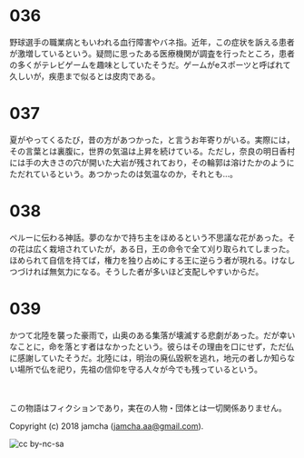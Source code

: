 

# 036

野球選手の職業病ともいわれる血行障害やバネ指。近年，この症状を訴える患者が激増しているという。疑問に思ったある医療機関が調査を行ったところ，患者の多くがテレビゲームを趣味としていたそうだ。ゲームがeスポーツと呼ばれて久しいが，疾患まで似るとは皮肉である。  


# 037

夏がやってくるたび，昔の方があつかった，と言うお年寄りがいる。実際には，その言葉とは裏腹に，世界の気温は上昇を続けている。ただし，奈良の明日香村には手の大きさの穴が開いた大岩が残されており，その輪郭は溶けたかのようにただれているという。あつかったのは気温なのか，それとも…。  


# 038

ペルーに伝わる神話。夢のなかで持ち主をほめるという不思議な花があった。その花は広く栽培されていたが，ある日，王の命令で全て刈り取られてしまった。ほめられて自信を持てば，権力を独り占めにする王に逆らう者が現れる。けなしつづければ無気力になる。そうした者が多いほど支配しやすいからだ。  


# 039

かつて北陸を襲った豪雨で，山奥のある集落が壊滅する悲劇があった。だが幸いなことに，命を落とす者はなかったという。彼らはその理由を口にせず，ただ仏に感謝していたそうだ。北陸には，明治の廃仏毀釈を逃れ，地元の者しか知らない場所で仏を祀り，先祖の信仰を守る人々が今でも残っているという。  

<br>  
<br>  
この物語はフィクションであり，実在の人物・団体とは一切関係ありません。  

Copyright (c) 2018 jamcha (jamcha.aa@gmail.com).  

![cc by-nc-sa](https://i.creativecommons.org/l/by-nc-sa/4.0/88x31.png)  

